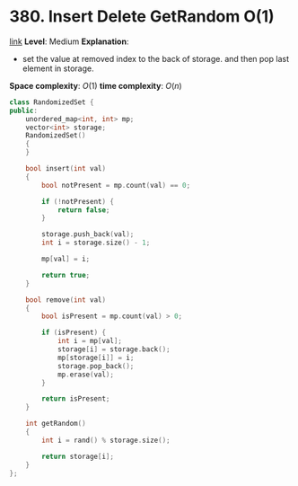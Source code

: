 # 380. Insert Delete GetRandom O(1)

[link](https://leetcode.com/problems/insert-delete-getrandom-o1/)
**Level**: Medium
**Explanation**:

- set the value at removed index to the back of storage. and then pop last element in storage.

**Space complexity**: $O(1)$
**time complexity**: $O(n)$

```cpp
class RandomizedSet {
public:
    unordered_map<int, int> mp;
    vector<int> storage;
    RandomizedSet()
    {
    }

    bool insert(int val)
    {
        bool notPresent = mp.count(val) == 0;

        if (!notPresent) {
            return false;
        }

        storage.push_back(val);
        int i = storage.size() - 1;

        mp[val] = i;

        return true;
    }

    bool remove(int val)
    {
        bool isPresent = mp.count(val) > 0;

        if (isPresent) {
            int i = mp[val];
            storage[i] = storage.back();
            mp[storage[i]] = i;
            storage.pop_back();
            mp.erase(val);
        }

        return isPresent;
    }

    int getRandom()
    {
        int i = rand() % storage.size();

        return storage[i];
    }
};
```
